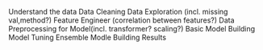 Understand the data
Data Cleaning
Data Exploration (incl. missing val,method?)
Feature Engineer (correlation between features?)
Data Preprocessing for Model(incl. transformer? scaling?)
Basic Model Building
Model Tuning
Ensemble Modle Building
Results
